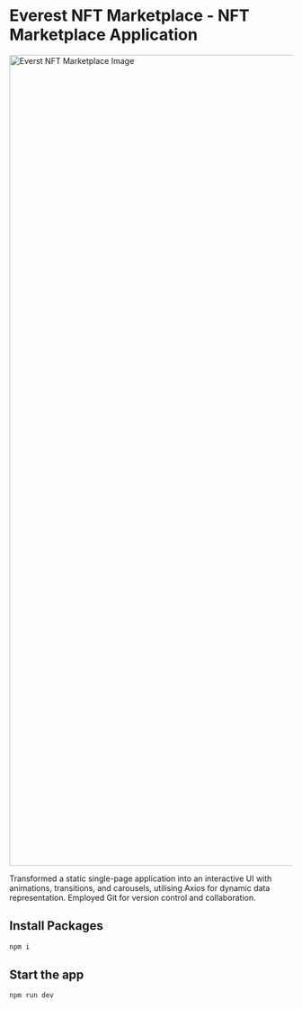 # Everest NFT Marketplace - NFT Marketplace Application

<img width="1440" alt="Everst NFT Marketplace Image" src="https://i.postimg.cc/MGG1Cjq4/NFT-App-Media.png">

Transformed a static single-page application into an interactive UI with animations, transitions, and carousels, utilising Axios for dynamic data representation. Employed Git for version control and collaboration.

## Install Packages

```bash
npm i
```

## Start the app

```bash
npm run dev
```
